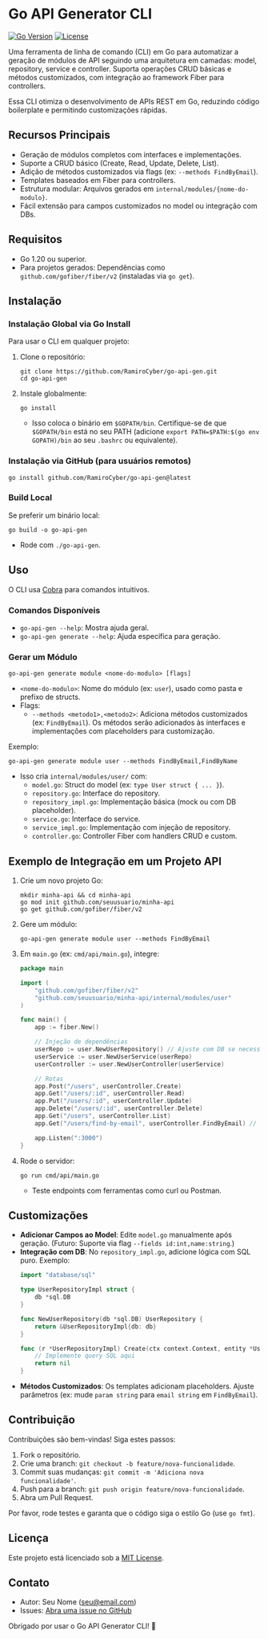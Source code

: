 # Go API Generator CLI

[![Go Version](https://img.shields.io/badge/go-1.20%2B-blue.svg)](https://golang.org/)
[![License](https://img.shields.io/badge/license-MIT-green.svg)](LICENSE)

Uma ferramenta de linha de comando (CLI) em Go para automatizar a geração de módulos de API seguindo uma arquitetura em camadas: model, repository, service e controller. Suporta operações CRUD básicas e métodos customizados, com integração ao framework Fiber para controllers.

Essa CLI otimiza o desenvolvimento de APIs REST em Go, reduzindo código boilerplate e permitindo customizações rápidas.

## Recursos Principais
- Geração de módulos completos com interfaces e implementações.
- Suporte a CRUD básico (Create, Read, Update, Delete, List).
- Adição de métodos customizados via flags (ex: `--methods FindByEmail`).
- Templates baseados em Fiber para controllers.
- Estrutura modular: Arquivos gerados em `internal/modules/{nome-do-modulo}`.
- Fácil extensão para campos customizados no model ou integração com DBs.

## Requisitos
- Go 1.20 ou superior.
- Para projetos gerados: Dependências como `github.com/gofiber/fiber/v2` (instaladas via `go get`).

## Instalação

### Instalação Global via Go Install
Para usar o CLI em qualquer projeto:
1. Clone o repositório:
   ```
   git clone https://github.com/RamiroCyber/go-api-gen.git
   cd go-api-gen
   ```
2. Instale globalmente:
   ```
   go install
   ```
    - Isso coloca o binário em `$GOPATH/bin`. Certifique-se de que `$GOPATH/bin` está no seu PATH (adicione `export PATH=$PATH:$(go env GOPATH)/bin` ao seu `.bashrc` ou equivalente).

### Instalação via GitHub (para usuários remotos)
```
go install github.com/RamiroCyber/go-api-gen@latest
```

### Build Local
Se preferir um binário local:
```
go build -o go-api-gen
```
- Rode com `./go-api-gen`.

## Uso
O CLI usa [Cobra](https://github.com/spf13/cobra) para comandos intuitivos.

### Comandos Disponíveis
- `go-api-gen --help`: Mostra ajuda geral.
- `go-api-gen generate --help`: Ajuda específica para geração.

### Gerar um Módulo
```
go-api-gen generate module <nome-do-modulo> [flags]
```
- `<nome-do-modulo>`: Nome do módulo (ex: `user`), usado como pasta e prefixo de structs.
- Flags:
    - `--methods <metodo1>,<metodo2>`: Adiciona métodos customizados (ex: `FindByEmail`). Os métodos serão adicionados às interfaces e implementações com placeholders para customização.

Exemplo:
```
go-api-gen generate module user --methods FindByEmail,FindByName
```
- Isso cria `internal/modules/user/` com:
    - `model.go`: Struct do model (ex: `type User struct { ... }`).
    - `repository.go`: Interface do repository.
    - `repository_impl.go`: Implementação básica (mock ou com DB placeholder).
    - `service.go`: Interface do service.
    - `service_impl.go`: Implementação com injeção de repository.
    - `controller.go`: Controller Fiber com handlers CRUD e custom.

## Exemplo de Integração em um Projeto API
1. Crie um novo projeto Go:
   ```
   mkdir minha-api && cd minha-api
   go mod init github.com/seuusuario/minha-api
   go get github.com/gofiber/fiber/v2
   ```

2. Gere um módulo:
   ```
   go-api-gen generate module user --methods FindByEmail
   ```

3. Em `main.go` (ex: `cmd/api/main.go`), integre:
   ```go
   package main

   import (
       "github.com/gofiber/fiber/v2"
       "github.com/seuusuario/minha-api/internal/modules/user"
   )

   func main() {
       app := fiber.New()

       // Injeção de dependências
       userRepo := user.NewUserRepository() // Ajuste com DB se necessário
       userService := user.NewUserService(userRepo)
       userController := user.NewUserController(userService)

       // Rotas
       app.Post("/users", userController.Create)
       app.Get("/users/:id", userController.Read)
       app.Put("/users/:id", userController.Update)
       app.Delete("/users/:id", userController.Delete)
       app.Get("/users", userController.List)
       app.Get("/users/find-by-email", userController.FindByEmail) // Custom

       app.Listen(":3000")
   }
   ```

4. Rode o servidor:
   ```
   go run cmd/api/main.go
   ```
    - Teste endpoints com ferramentas como curl ou Postman.

## Customizações
- **Adicionar Campos ao Model**: Edite `model.go` manualmente após geração. (Futuro: Suporte via flag `--fields id:int,name:string`.)
- **Integração com DB**: No `repository_impl.go`, adicione lógica com SQL puro. Exemplo:
  ```go
  import "database/sql"

  type UserRepositoryImpl struct {
      db *sql.DB
  }

  func NewUserRepository(db *sql.DB) UserRepository {
      return &UserRepositoryImpl{db: db}
  }

  func (r *UserRepositoryImpl) Create(ctx context.Context, entity *User) error {
      // Implemente query SQL aqui
      return nil
  }
  ```
- **Métodos Customizados**: Os templates adicionam placeholders. Ajuste parâmetros (ex: mude `param string` para `email string` em `FindByEmail`).

## Contribuição
Contribuições são bem-vindas! Siga estes passos:
1. Fork o repositório.
2. Crie uma branch: `git checkout -b feature/nova-funcionalidade`.
3. Commit suas mudanças: `git commit -m 'Adiciona nova funcionalidade'`.
4. Push para a branch: `git push origin feature/nova-funcionalidade`.
5. Abra um Pull Request.

Por favor, rode testes e garanta que o código siga o estilo Go (use `go fmt`).

## Licença
Este projeto está licenciado sob a [MIT License](LICENSE).

## Contato
- Autor: Seu Nome (seu@email.com)
- Issues: [Abra uma issue no GitHub](https://github.com/seuusuario/go-api-gen/issues)

Obrigado por usar o Go API Generator CLI! 🚀